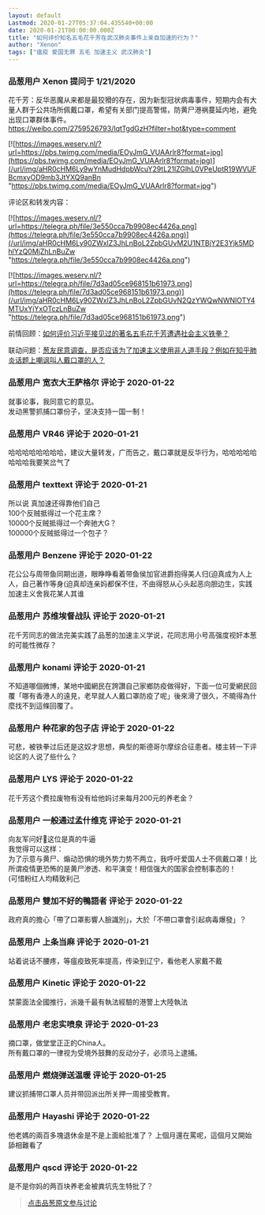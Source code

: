 ```yaml
---
layout: default
Lastmod: 2020-01-27T05:37:04.435540+00:00
date: 2020-01-21T00:00:00.000Z
title: "如何评价知名五毛花千芳在武汉肺炎事件上亲自加速的行为？"
author: "Xenon"
tags: ["瘟疫 爱国无罪 五毛 加速主义 武汉肺炎"]
---
```



### 品葱用户 **Xenon** 提问于 1/21/2020
    
花千芳：反华恶魔从来都是最狡猾的存在，因为新型冠状病毒事件，短期内会有大量人群于公共场所佩戴口罩，希望有关部门提高警惕，防黄尸港祸蔓延内地，避免出现口罩群体事件。  
https://weibo.com/2759526793/IqtTgdGzH?filter=hot&type=comment  
  
[![https://images.weserv.nl/?url=https://pbs.twimg.com/media/EOyJmG_VUAArlr8?format=jpg](https://pbs.twimg.com/media/EOyJmG_VUAArlr8?format=jpg)](/url/img/aHR0cHM6Ly9wYnMudHdpbWcuY29tL21lZGlhL0VPeUptR19WVUFBcmxyOD9mb3JtYXQ9anBn "https://pbs.twimg.com/media/EOyJmG_VUAArlr8?format=jpg")  
  
评论区和转发内容：  
  
[![https://images.weserv.nl/?url=https://telegra.ph/file/3e550cca7b9908ec4426a.png](https://telegra.ph/file/3e550cca7b9908ec4426a.png)](/url/img/aHR0cHM6Ly90ZWxlZ3JhLnBoL2ZpbGUvM2U1NTBjY2E3Yjk5MDhlYzQ0MjZhLnBuZw "https://telegra.ph/file/3e550cca7b9908ec4426a.png")  
  
[![https://images.weserv.nl/?url=https://telegra.ph/file/7d3ad05ce968151b61973.png](https://telegra.ph/file/7d3ad05ce968151b61973.png)](/url/img/aHR0cHM6Ly90ZWxlZ3JhLnBoL2ZpbGUvN2QzYWQwNWNlOTY4MTUxYjYxOTczLnBuZw "https://telegra.ph/file/7d3ad05ce968151b61973.png")  
  
  
前情回顾：[如何评价习近平接见过的著名五毛花千芳遭遇社会主义铁拳？](https://pincong.rocks/question/13564 "https://pincong.rocks/question/13564")  
  
联动问题：[葱友民意调查，是否应该为了加速主义使用非人道手段？例如在知乎肺炎话题上嘲讽叫人戴口罩的人？](https://pincong.rocks/article/12542 "https://pincong.rocks/article/12542")
    
                

### 品葱用户 **宽衣大王萨格尔** 评论于 2020-01-22
        
就事论事，我同意它的意见。  
发动黑警抓捕口罩份子，坚决支持一国一制！
        
                

### 品葱用户 **VR46** 评论于 2020-01-21
        
哈哈哈哈哈哈哈哈，建议大量转发，广而告之，戴口罩就是反华行为，哈哈哈哈哈哈哈哈我要笑岔气了
        
                

### 品葱用户 **texttext** 评论于 2020-01-21
        
所以说 真加速还得靠他们自己  
100个反贼抵得过一个花主席？  
10000个反贼抵得过一个奔驰大G？  
100000个反贼抵得过一个包子？
        
                

### 品葱用户 **Benzene** 评论于 2020-01-22
        
花公公与周带鱼同期出道，眼睁睁看着带鱼侯加官进爵抱得美人归(迫真成为人上人，自己著作等身(迫真却连亲妈都保不住，不由得怒从心头起恶向胆边生，实践加速主义舍我花某人其谁
        
                

### 品葱用户 **苏维埃督战队** 评论于 2020-01-21
        
花千芳同志的做法完美实践了品葱的加速主义学说，花同志用小号高强度视奸本葱的可能性微存？
        
                

### 品葱用户 **konami** 评论于 2020-01-21
        
不知道哪個微博，某地中國網民在誇讚自己家鄉防疫做得好，下面一位可愛網民回覆「哪有香港人的遠見，老早就人人戴口罩防疫了呢」後來滑了很久，不曉得為什麼找不到這條回覆了。
        
                

### 品葱用户 **种花家的包子店** 评论于 2020-01-22
        
可悲，被铁拳过后还是这奴才思想，典型的斯德哥尔摩综合征患者。楼主转一下评论区的人说了些什么？
        
                

### 品葱用户 **LYS** 评论于 2020-01-22
        
花千芳这个费拉废物有没有给他妈讨来每月200元的养老金？
        
                

### 品葱用户 **一般通过孟什维克** 评论于 2020-01-21
        
向友军问好🤣这位是真的牛逼  
我觉得可以这样：  
为了示意与黄尸、煽动恐惧的境外势力势不两立，我呼吁爱国人士不佩戴口罩！比所谓疫情更恐怖的是黄尸渗透、和平演变！相信强大的国家会控制事态的！  
(可惜粉红人均精致利己
        
                

### 品葱用户 **雙加不好的鴨語者** 评论于 2020-01-22
        
政府真的擔心「帶了口罩影響人臉識別」，大於「不帶口罩會引起病毒爆發」？
        
                

### 品葱用户 **上条当麻** 评论于 2020-01-21
        
站着说话不腰疼，等瘟疫致死率提高，传染到辽宁，看他老人家戴不戴
        
                

### 品葱用户 **Kinetic** 评论于 2020-01-22
        
禁蒙面法全國推行，派幾千最有執法經驗的港警上大陸執法
        
                

### 品葱用户 **老忠实喷泉** 评论于 2020-01-23
        
摘口罩，做堂堂正正的China人。  
所有戴口罩的一律视为受境外鼓舞的反动分子，必须马上逮捕。
        
                

### 品葱用户 **燃烧弹送温暖** 评论于 2020-01-25
        
建议抓捕带口罩人员并带回派出所关押一周接受教育。
        
                

### 品葱用户 **Hayashi** 评论于 2020-01-22
        
他老媽的兩百多塊退休金是不是上面給批准了？ 上個月還在罵呢，這個月又開始舔相難看了
        
                

### 品葱用户 **qscd** 评论于 2020-01-22
        
是不是你妈的两百块养老金被粪坑先生特批了？
        
                


> [点击品葱原文参与讨论](https://pincong.rocks/question/15787)

